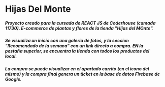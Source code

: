# Hijas Del Monte 
##### Proyecto creado para la cursada de REACT JS de Coderhouse (camada 11730). E-commerce de plantas y flores de la tienda "HIjas del MOnte". 
##### Se visualiza un inicio con una galeria de fotos, y la seccion "Recomendado de la semana" con un link directo a compra. EN la pestaña superior, se encuentra la tienda con todos los productos del local. 
##### La compra se puede visualizar en el apartado carrito (en el icono del mismo) y la compra final genera un ticket en la base de datos Firebase de Google. 